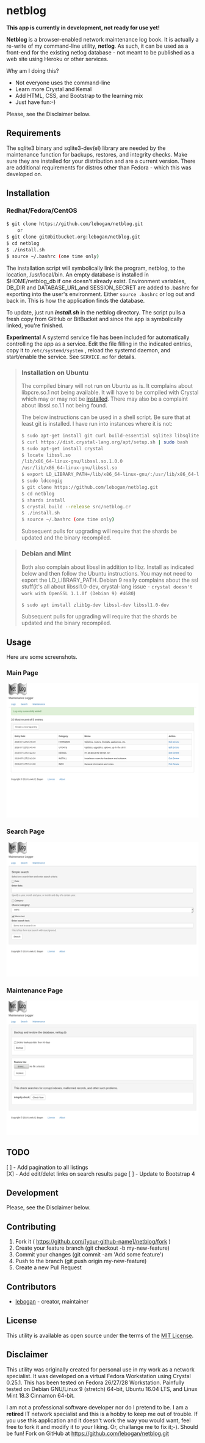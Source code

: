 # netblog

**This app is currently in development, not ready for use yet!**

**Netblog** is a browser-enabled network maintenance log book. It
is actually a re-write of my command-line utility, **netlog**. As such, 
it can be used as a front-end for the existing netlog database - 
not meant to be published as a web site using Heroku or other services.

Why am I doing this?
- Not everyone uses the command-line
- Learn more Crystal and Kemal
- Add HTML, CSS, and Bootstrap to the learning mix
- Just have fun:-)  

Please, see the Disclaimer below.

## Requirements
The sqlite3 binary and sqlite3-dev(el) library are needed by the maintenance
function for backups, restores, and integrity checks. Make sure they are 
installed for your distribution and are a current version. There are additional
requirements for distros other than Fedora - which this was developed on.

## Installation

### Redhat/Fedora/CentOS

```bash
$ git clone https://github.com/lebogan/netblog.git
    or
$ git clone git@bitbucket.org:lebogan/netblog.git
$ cd netblog
$ ./install.sh
$ source ~/.bashrc (one time only)
```
The installation script will symbolically link the program, netblog, to the
location, /usr/local/bin. An empty database is installed in $HOME/netblog_db
if one doesn't already exist. Environment variables, DB_DIR and DATABASE_URL,and SESSION_SECRET
are added to .bashrc for exporting into the user's environment. Either `source .bashrc` 
or log out and back in. This is how the application finds the database.

To update, just run ***install.sh*** in the netblog directory. The script pulls a fresh
copy from GitHub or BitBucket and since the app is symbolically linked, you're finished.

**Experimental**
A systemd service file has been included for automatically controlling the app as a 
service. Edit the file filling in the indicated entries, copy it to `/etc/systemd/system`
, reload the systemd daemon, and start/enable the service. See `SERVICE.md` for details.

> ### Installation on Ubuntu
> The compiled binary will not run on Ubuntu as is. It complains about libpcre.so.1 
> not being available. It will have to be compiled with Crystal which may or may not
> be [installed](https://devdocs.io/crystal/docs/installation/on_debian_and_ubuntu).
> There may also be a complaint about libssl.so.1.1 not being found.
>
> The below instructions can be used in a shell script. Be sure that at least git
> is installed. I have run into instances where it is not:
> ```bash
> $ sudo apt-get install git curl build-essential sqlite3 libsqlite3-dev
> $ curl https://dist.crystal-lang.org/apt/setup.sh | sudo bash
> $ sudo apt-get install crystal
> $ locate libssl.so
> /lib/x86_64-linux-gnu/libssl.so.1.0.0
> /usr/lib/x86_64-linux-gnu/libssl.so
> $ export LD_LIBRARY_PATH=/lib/x86_64-linux-gnu/:/usr/lib/x86_64-linux-gnu/
> $ sudo ldcongig
> $ git clone https://github.com/lebogan/netblog.git
> $ cd netblog
> $ shards install
> $ crystal build --release src/netblog.cr
> $ ./install.sh
> $ source ~/.bashrc (one time only)
> ```
> Subsequent pulls for upgrading will require that the shards be updated and 
> the binary recompiled.

> ### Debian and Mint
> Both also complain about libssl in addition to libz. Install as indicated 
> below and then follow the Ubuntu instructions. You may not need to
> export the LD_LIBRARY_PATH. Debian 9 really complains about the ssl stuff(it's
> all about libssl1.0-dev, crystal-lang issue - `crystal doesn't work with OpenSSL 1.1.0f (Debian 9) #4680`)
> ```bash
> $ sudo apt install zlib1g-dev libssl-dev libssl1.0-dev
> ```
> Subsequent pulls for upgrading will require that the shards be updated and 
> the binary recompiled.

## Usage
Here are some screenshots.

### Main Page

![figure 1](./src/public/images/NetBLog.png)

### Search Page
![figure 2](./src/public/images/Search.png)

### Maintenance Page
![figure 3](./src/public/images/Maintenance.png)

## TODO

[ ] - Add pagination to all listings  
[X] - Add edit/delet links on search results page
[ ] - Update to Bootstrap 4

## Development

Please, see the Disclaimer below.

## Contributing

1. Fork it ( https://github.com/[your-github-name]/netblog/fork )
2. Create your feature branch (git checkout -b my-new-feature)
3. Commit your changes (git commit -am 'Add some feature')
4. Push to the branch (git push origin my-new-feature)
5. Create a new Pull Request

## Contributors
- [lebogan](https://github.com/lebogan/netblog.git) - creator, maintainer

## License
This utility is available as open source under the terms of the
[MIT License](http://opensource.org/licenses/MIT).

## Disclaimer
This utility was originally created for personal use in my work as a network
specialist. It was developed on a virtual Fedora Workstation using Crystal 0.25.1.
This has been tested on Fedora 26/27/28 Workstation. Painfully tested on 
Debian GNU/Linux 9 (stretch) 64-bit, Ubuntu 16.04 LTS, and Linux Mint 18.3 
Cinnamon 64-bit.

I am not a professional software developer nor do I pretend to be. I am a **retired** IT 
network specialist and this is a hobby to keep me out of trouble. If you 
use this application and it doesn't work the way you would want, feel free to 
fork it and modify it to your liking. Or, challange me to fix it;-).
Should be fun! Fork on GitHub at https://github.com/lebogan/netblog.git
